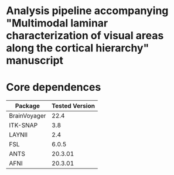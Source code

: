 # Analysis pipeline accompanying "Multimodal laminar characterization of visual areas along the cortical hierarchy" manuscript

# Core dependences

| Package | Tested Version |                                            
| ------------- | ------------- |                 
| BrainVoyager  | 22.4  |                         
| ITK-SNAP  | 3.8 |
| LAYNII  | 2.4 | 2.6 | 2.7.0 |
| FSL  | 6.0.5  |
| ANTS  | 20.3.01 |
| AFNI  | 20.3.01 |

